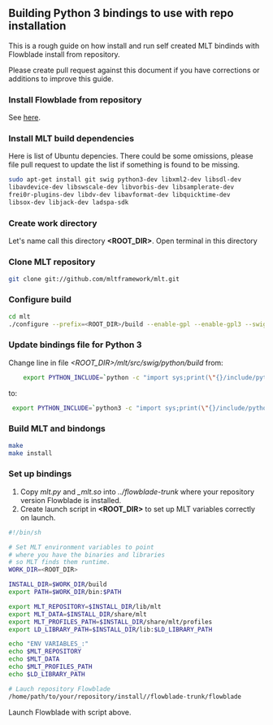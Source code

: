 
## Building Python 3 bindings to use with repo installation

This is a rough guide on how install and run self created MLT bindinds with Flowblade install from repository.

Please create pull request against this document if you have corrections or additions to improve this guide.

### Install Flowblade from repository
See [here](./INSTALLING.md).

### Install MLT build dependencies
Here is list of Ubuntu depencies. There could be some omissions, please file pull request to update the list if something is found to be missing.

```bash
sudo apt-get install git swig python3-dev libxml2-dev libsdl-dev 
libavdevice-dev libswscale-dev libvorbis-dev libsamplerate-dev 
frei0r-plugins-dev libdv-dev libavformat-dev libquicktime-dev 
libsox-dev libjack-dev ladspa-sdk
```

### Create work directory 

Let's name call this directory **\<ROOT_DIR\>**. Open terminal in this directory

### Clone MLT repository
```bash
git clone git://github.com/mltframework/mlt.git
```

### Configure build
```bash
cd mlt
./configure --prefix=<ROOT_DIR>/build --enable-gpl --enable-gpl3 --swig-languages=python
```

### Update bindings file for Python 3

Change line in file *\<ROOT_DIR\>/mlt/src/swig/python/build* from:

```bash
	export PYTHON_INCLUDE=`python -c "import sys;print(\"{}/include/python{}.{}\".format(sys.prefix,*sys.version_info))"`
```
 to:
 ```bash
  export PYTHON_INCLUDE=`python3 -c "import sys;print(\"{}/include/python{}.{}\".format(sys.prefix,*sys.version_info))"`
```

### Build MLT and bindongs
 ```bash
make 
make install
```  

### Set up bindings

1. Copy *mlt.py* and *_mlt.so* into  *../flowblade-trunk* where your repository version Flowblade is installed.
1. Create launch script in **\<ROOT_DIR\>** to set up MLT variables correctly on launch.

 ```bash
#!/bin/sh

# Set MLT environment variables to point
# where you have the binaries and libraries
# so MLT finds them runtime.
WORK_DIR=<ROOT_DIR>

INSTALL_DIR=$WORK_DIR/build
export PATH=$WORK_DIR/bin:$PATH

export MLT_REPOSITORY=$INSTALL_DIR/lib/mlt
export MLT_DATA=$INSTALL_DIR/share/mlt
export MLT_PROFILES_PATH=$INSTALL_DIR/share/mlt/profiles
export LD_LIBRARY_PATH=$INSTALL_DIR/lib:$LD_LIBRARY_PATH

echo "ENV VARIABLES_:"
echo $MLT_REPOSITORY
echo $MLT_DATA
echo $MLT_PROFILES_PATH
echo $LD_LIBRARY_PATH

# Lauch repository Flowblade
/home/path/to/your/repository/install//flowblade-trunk/flowblade
``` 

Launch Flowblade with script above.
